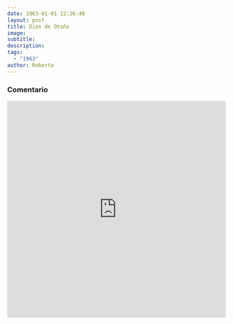 ```yaml
---
date: 1963-01-01 12:26:40
layout: post
title: Dias de Otoño
image: 
subtitle: 
description: 
tags:
  - "1963"
author: Roberto
---
```


### Comentario

<iframe width="100%" height="500wh" src="https://www.youtube.com/embed/SQim3aNBClc" title="YouTube video player" frameborder="0" allow="accelerometer; autoplay; clipboard-write; encrypted-media; gyroscope; picture-in-picture" allowfullscreen></iframe>